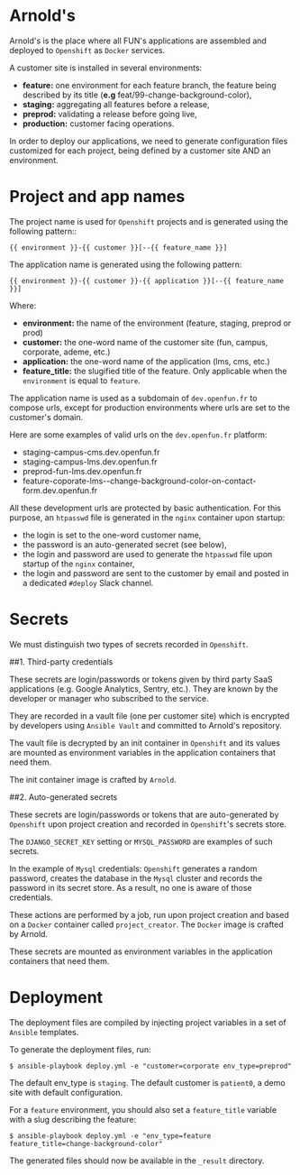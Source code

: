 # Arnold's

Arnold's is the place where all FUN's applications are assembled and deployed to `Openshift` as `Docker` services.

A customer site is installed in several environments:
  * **feature:** one environment for each feature branch, the feature being described by its title (**e.g** feat/99-change-background-color),
  * **staging:** aggregating all features before a release,
  * **preprod:** validating a release before going live,
  * **production:** customer facing operations.

In order to deploy our applications, we need to generate configuration files customized for each project, being defined by a customer site AND an environment.


# Project and app names

The project name is used for `Openshift` projects and is generated using the following pattern::

    {{ environment }}-{{ customer }}[--{{ feature_name }}]

The application name is generated using the following pattern:

    {{ environment }}-{{ customer }}-{{ application }}[--{{ feature_name }}]

Where:

- **environment:** the name of the environment (feature, staging, preprod or prod)
- **customer:** the one-word name of the customer site (fun, campus, corporate, ademe, etc.)
- **application:** the one-word name of the application (lms, cms, etc.)
- **feature_title:** the slugified title of the feature. Only applicable when the `environment` is equal to `feature`.

The application name is used as a subdomain of `dev.openfun.fr` to compose urls, except for production environments where urls are set to the customer's domain.

Here are some examples of valid urls on the `dev.openfun.fr` platform:

- staging-campus-cms.dev.openfun.fr
- staging-campus-lms.dev.openfun.fr
- preprod-fun-lms.dev.openfun.fr
- feature-coporate-lms--change-background-color-on-contact-form.dev.openfun.fr

All these development urls are protected by basic authentication. For this purpose, an `htpasswd` file is generated in the `nginx` container upon startup:

- the login is set to the one-word customer name,
- the password is an auto-generated secret (see below),
- the login and password are used to generate the `htpasswd` file upon startup of the `nginx` container,
- the login and password are sent to the customer by email and posted in a dedicated `#deploy` Slack channel.


# Secrets

We must distinguish two types of secrets recorded in `Openshift`.

##1. Third-party credentials

These secrets are login/passwords or tokens given by third party SaaS applications (e.g. Google Analytics, Sentry, etc.). They are known by the developer or manager who subscribed to the service.

They are recorded in a vault file (one per customer site) which is encrypted by developers using `Ansible Vault` and committed to Arnold's repository.

The vault file is decrypted by an init container in `Openshift` and its values are mounted as environment variables in the application containers that need them.

The init container image is crafted by `Arnold`.

##2. Auto-generated secrets

These secrets are login/passwords or tokens that are auto-generated by `Openshift` upon project creation and recorded in `Openshift`'s secrets store.

The `DJANGO_SECRET_KEY` setting or `MYSQL_PASSWORD` are examples of such secrets.

In the example of `Mysql` credentials: `Openshift` generates a random password, creates the database in the `Mysql` cluster and records the password in its secret store. As a result, no one is aware of those credentials.

These actions are performed by a job, run upon project creation and based on a `Docker` container called `project_creator`. The `Docker` image is crafted by Arnold.

These secrets are mounted as environment variables in the application containers that need them.


# Deployment

The deployment files are compiled by injecting project variables in a set of `Ansible` templates.

To generate the deployment files, run:

    $ ansible-playbook deploy.yml -e "customer=corporate env_type=preprod"

The default env_type is `staging`.
The default customer is `patient0`, a demo site with default configuration.

For a `feature` environment, you should also set a `feature_title` variable with a slug describing the feature:

    $ ansible-playbook deploy.yml -e "env_type=feature feature_title=change-background-color"

The generated files should now be available in the `_result` directory.

